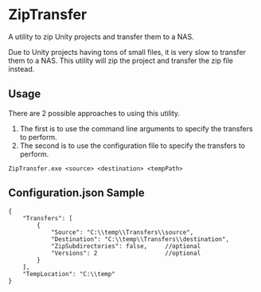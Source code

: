 # ZipTransfer
A utility to zip Unity projects and transfer them to a NAS. 

Due to Unity projects having tons of small files, it is very slow to transfer them to a NAS. This utility will zip the project and transfer the zip file instead.

## Usage
There are 2 possible approaches to using this utility. 
1. The first is to use the command line arguments to specify the transfers to perform. 
2. The second is to use the configuration file to specify the transfers to perform.
```
ZipTransfer.exe <source> <destination> <tempPath>
```


## Configuration.json Sample
```
{
    "Transfers": [
        {
            "Source": "C:\\temp\\Transfers\\source",
            "Destination": "C:\\temp\\Transfers\\destination",
            "ZipSubdirectories": false,     //optional
            "Versions": 2                   //optional
        }
    ],
    "TempLocation": "C:\\temp"
}
```
